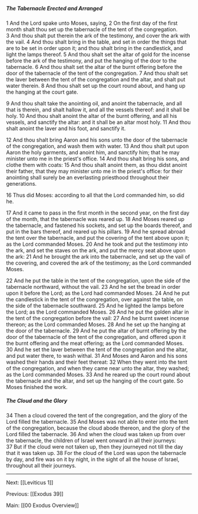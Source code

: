 ##### The Tabernacle Erected and Arranged

1 And the Lord spake unto Moses, saying, 2 On the first day of the first month shalt thou set up the tabernacle of the tent of the congregation. 3 And thou shalt put therein the ark of the testimony, and cover the ark with the vail. 4 And thou shalt bring in the table, and set in order the things that are to be set in order upon it; and thou shalt bring in the candlestick, and light the lamps thereof. 5 And thou shalt set the altar of gold for the incense before the ark of the testimony, and put the hanging of the door to the tabernacle. 6 And thou shalt set the altar of the burnt offering before the door of the tabernacle of the tent of the congregation. 7 And thou shalt set the laver between the tent of the congregation and the altar, and shalt put water therein. 8 And thou shalt set up the court round about, and hang up the hanging at the court gate.

9 And thou shalt take the anointing oil, and anoint the tabernacle, and all that is therein, and shalt hallow it, and all the vessels thereof: and it shall be holy. 10 And thou shalt anoint the altar of the burnt offering, and all his vessels, and sanctify the altar: and it shall be an altar most holy. 11 And thou shalt anoint the laver and his foot, and sanctify it.

12 And thou shalt bring Aaron and his sons unto the door of the tabernacle of the congregation, and wash them with water. 13 And thou shalt put upon Aaron the holy garments, and anoint him, and sanctify him; that he may minister unto me in the priest's office. 14 And thou shalt bring his sons, and clothe them with coats: 15 And thou shalt anoint them, as thou didst anoint their father, that they may minister unto me in the priest's office: for their anointing shall surely be an everlasting priesthood throughout their generations.

16 Thus did Moses: according to all that the Lord commanded him, so did he.

17 And it came to pass in the first month in the second year, on the first day of the month, that the tabernacle was reared up. 18 And Moses reared up the tabernacle, and fastened his sockets, and set up the boards thereof, and put in the bars thereof, and reared up his pillars. 19 And he spread abroad the tent over the tabernacle, and put the covering of the tent above upon it; as the Lord commanded Moses. 20 And he took and put the testimony into the ark, and set the staves on the ark, and put the mercy seat above upon the ark: 21 And he brought the ark into the tabernacle, and set up the vail of the covering, and covered the ark of the testimony; as the Lord commanded Moses.

22 And he put the table in the tent of the congregation, upon the side of the tabernacle northward, without the vail. 23 And he set the bread in order upon it before the Lord; as the Lord had commanded Moses. 24 And he put the candlestick in the tent of the congregation, over against the table, on the side of the tabernacle southward. 25 And he lighted the lamps before the Lord; as the Lord commanded Moses. 26 And he put the golden altar in the tent of the congregation before the vail: 27 And he burnt sweet incense thereon; as the Lord commanded Moses. 28 And he set up the hanging at the door of the tabernacle. 29 And he put the altar of burnt offering by the door of the tabernacle of the tent of the congregation, and offered upon it the burnt offering and the meat offering; as the Lord commanded Moses. 30 And he set the laver between the tent of the congregation and the altar, and put water there, to wash withal. 31 And Moses and Aaron and his sons washed their hands and their feet thereat: 32 When they went into the tent of the congregation, and when they came near unto the altar, they washed; as the Lord commanded Moses. 33 And he reared up the court round about the tabernacle and the altar, and set up the hanging of the court gate. So Moses finished the work.

##### The Cloud and the Glory

34 Then a cloud covered the tent of the congregation, and the glory of the Lord filled the tabernacle. 35 And Moses was not able to enter into the tent of the congregation, because the cloud abode thereon, and the glory of the Lord filled the tabernacle. 36 And when the cloud was taken up from over the tabernacle, the children of Israel went onward in all their journeys: 37 But if the cloud were not taken up, then they journeyed not till the day that it was taken up. 38 For the cloud of the Lord was upon the tabernacle by day, and fire was on it by night, in the sight of all the house of Israel, throughout all their journeys.

---
Next: [[Leviticus 1]]

Previous: [[Exodus 39]]

Main: [[00 Exodus Overview]]